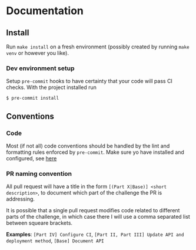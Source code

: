 # Documentation

## Install
Run `make install` on a fresh environment (possibly created by running `make venv` or however you like).

### Dev environment setup
Setup `pre-commit` hooks to have certainty that your code will pass CI checks. With the project installed run
```console
$ pre-commit install
```

## Conventions

### Code
Most (if not all) code conventions should be handled by the lint and formatting rules enforced by `pre-commit`. Make sure yo have installed and configured, see [here](dev-environment-setup)

### PR naming convention
All pull request will have a title in the form `[(Part X|Base)] <short
description>`, to document which part of the challenge the PR is addressing.

It is possible that a single pull request modifies code related to different
parts of the challenge, in which case there I will use a comma separated list
between squeare brackets.

**Examples**: `[Part IV] Configure CI`, `[Part II, Part
III] Update API and deployment method`, `[Base] Document API`
